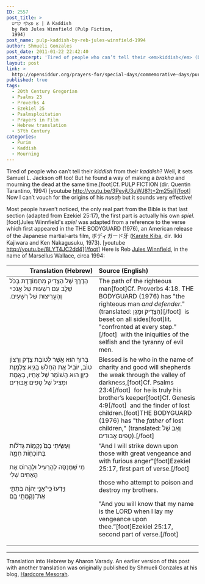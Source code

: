 ```yaml
---
ID: 2557
post_title: >
  אַ פּאָלףּ קדיש | A Kaddish
  by Reb Jules Winnfield (Pulp Fiction,
  1994)
post_name: pulp-kaddish-by-reb-jules-winnfield-1994
author: Shmueli Gonzales
post_date: 2011-01-22 22:42:40
post_excerpt: 'Tired of people who can’t tell their <em>kiddish</em> (blessings for the Sabbath) from their <em>kaddish</em> (prayer for the dead)? Well, it sets Samuel L. Jackson off too! But he found a way of making a <em>bracha</em> (blessing) and mourning the dead at the same time. Now I can’t vouch for the origins of his nusaḥ (custom) but it sounds very effective! Most people haven’t noticed, the only real part from the Bible is that last section, the first part is actually his own spiel:'
layout: post
link: >
  http://opensiddur.org/prayers-for/special-days/commemorative-days/purim/pulp-kaddish-by-reb-jules-winnfield-1994/
published: true
tags:
  - 20th Century Gregorian
  - Psalms 23
  - Proverbs 4
  - Ezekiel 25
  - Psalmsploitation
  - Prayers in Film
  - Hebrew translation
  - 57th Century
categories:
  - Purim
  - Kaddish
  - Mourning
---
```


Tired of people who can’t tell their <em>kiddish</em> from their <em>kaddish</em>? Well, it sets Samuel L. Jackson off too! But he found a way of making a <em>brakha</em> and mourning the dead at the same time.[foot]Cf. PULP FICTION (dir. Quentin Tarantino, 1994) [youtube http://youtu.be/3PeyiU3uWJ8?t=2m25s][/foot] Now I can’t vouch for the origins of his <em>nusaḥ</em> but it sounds very effective!

Most people haven’t noticed, the only real part from the Bible is that last section (adapted from Ezekiel 25:17), the first part is actually his own <em>spiel</em>.[foot]Jules Winnfield's <em>spiel</em> was adapted from a reference to the verse which first appeared in the THE BODYGUARD (1976), an American release of the Japanese martial-arts film, ボディガード牙 (<a href="http://en.wikipedia.org/wiki/Karate_Kiba">Karate Kiba</a>, dir. Ikki Kajiwara and Ken Nakagusuku, 1973). [youtube http://youtu.be/8LYT4JC2dd4][/foot] Here is Reb <a href="http://en.wikiquote.org/wiki/Pulp_Fiction">Jules Winnfield</a>, in the name of Marsellus Wallace, circa 1994: 

<table style="margin-left: auto;margin-right: auto;" class="draggable">
<thead><tr><th id="x" style="text-align: right;">Translation (Hebrew)</th><th style="text-align: left;">Source (English)</th></tr></thead>
<tbody>
<tr>
<td style="vertical-align:top;" width="46%">
<div class="liturgy"><span lang="he">
הַדֶרֶךְ שֶׁל הַצָדִיק 
מִתְמוֹדֶדֶת בְּכֹּל שָׁלָב
עִם רִשְׁעוּת שֶׁל אָנֹכִיִי 
וְהַעָרִיצוּת שֶׁל רְשָׁעִים.‏
</span></div></td>
 
<td style="vertical-align:top;" width="53%"><div class="english">
The path of the righteous man[foot]Cf. Proverbs 4:18. THE BODYGUARD (1976) has "the righteous man <em>and defender</em>." (translated: <span class="hebrew">הַצָדִיק וּמָגֵן</span>)[/foot]&nbsp;
is beset on all sides[foot]lit. "confronted at every step."[/foot]&nbsp;
with the iniquities of the selfish 
and the tyranny of evil men.
</div></td>
</tr>


<tr>
<td style="vertical-align:top;" width="46%">
<div class="liturgy"><span lang="he">
בָּרוּךְ הוּא אֲשֶׁר לְטוֹבַת צֶדֶק וְרַצוֺן טוֺב,
יוֺבִיל אֶת הַחָלָשׁ בְּגֵיְא צַלְמָוֶת
כֵּיוָן הוּא הָשׁוֺמֵר שֶׁל אָחַיו, בְּאֶמֶת
וּמַּצִיל שֶׁל טָפִים אֲבּוּדִים
</span></div></td>
 
<td style="vertical-align:top;" width="53%"><div class="english">
Blessed is he who in the name of charity and good will
shepherds the weak through the valley of darkness,[foot]Cf. Psalms 23:4[/foot]&nbsp;
for he is truly his brother’s keeper[foot]Cf. Genesis 4:9[/foot]&nbsp;
and the finder of lost children.[foot]THE BODYGUARD (1976) has "the <em>father</em> of lost children," (translated: <span class="hebrew">וְאַב שֶׁל טָפִים אֲבּוּדִים</span>).[/foot]
</div></td>
</tr>


<tr>
<td style="vertical-align:top;" width="46%">
<div class="liturgy"><span lang="he">
<span class="scribe">וְעָשִׂ֤יתִי בָם֙ נְקָמ֣וֹת גְּדֹל֔וֹת בְּתוֹכְח֖וֹת חֵמָ֑ה</span>

מִי שֶׁמְּנַסֶּה לְהָרְעִיל וּלְהַרוֺס אֶת הָאַחִים שֶׁלִי

<span class="scribe">וְיָֽדְעוּ֙ כִּֽי־אֲנִ֣י יְהוָ֔ה בְּתִתִּ֥י אֶת־נִקְמָתִ֖י בָּֽם׃</span>
</span></div></td>
 
<td style="vertical-align:top;" width="53%"><div class="english">
“And I will strike down upon those with great vengeance and with furious anger"[foot]Ezekiel 25:17, first part of verse.[/foot]&nbsp;

those who attempt to poison and destroy my brothers.

"And you will know that my name is the LORD when I lay my vengeance upon thee.”[foot]Ezekiel 25:17, second part of verse.[/foot]</td>
</div></td></tr>
</tbody>
</tbody></tbody></table>


<hr />
Translation into Hebrew by Aharon Varady. An earlier version of this post with another translation was originally published by Shmueli Gonzales at his blog, <a href="http://hardcoremesorah.wordpress.com/2011/01/22/59/">Hardcore Mesorah</a>.